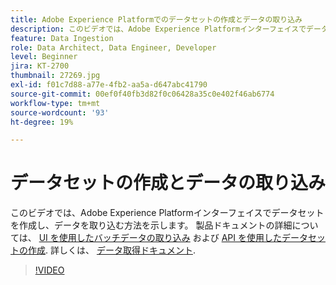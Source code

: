 ```yaml
---
title: Adobe Experience Platformでのデータセットの作成とデータの取り込み
description: このビデオでは、Adobe Experience Platformインターフェイスでデータセットを作成し、データを取り込む方法を示します。
feature: Data Ingestion
role: Data Architect, Data Engineer, Developer
level: Beginner
jira: KT-2700
thumbnail: 27269.jpg
exl-id: f01c7d88-a77e-4fb2-aa5a-d647abc41790
source-git-commit: 00ef0f40fb3d82f0c06428a35c0e402f46ab6774
workflow-type: tm+mt
source-wordcount: '93'
ht-degree: 19%

---
```


# データセットの作成とデータの取り込み

このビデオでは、Adobe Experience Platformインターフェイスでデータセットを作成し、データを取り込む方法を示します。 製品ドキュメントの詳細については、 [UI を使用したバッチデータの取り込み](https://experienceleague.adobe.com/docs/experience-platform/ingestion/tutorials/ingest-batch-data.html?lang=ja) および [API を使用したデータセットの作成](https://experienceleague.adobe.com/docs/experience-platform/catalog/datasets/create.html). 詳しくは、 [データ取得ドキュメント](https://experienceleague.adobe.com/docs/experience-platform/ingestion/home.html?lang=ja).

>[!VIDEO](https://video.tv.adobe.com/v/27269?learn=on)

